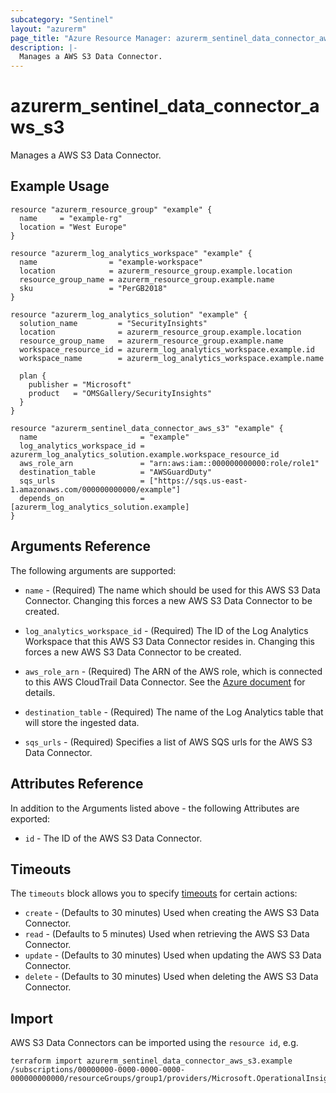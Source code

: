 ```yaml
---
subcategory: "Sentinel"
layout: "azurerm"
page_title: "Azure Resource Manager: azurerm_sentinel_data_connector_aws_s3"
description: |-
  Manages a AWS S3 Data Connector.
---
```


# azurerm_sentinel_data_connector_aws_s3

Manages a AWS S3 Data Connector.

## Example Usage

```hcl
resource "azurerm_resource_group" "example" {
  name     = "example-rg"
  location = "West Europe"
}

resource "azurerm_log_analytics_workspace" "example" {
  name                = "example-workspace"
  location            = azurerm_resource_group.example.location
  resource_group_name = azurerm_resource_group.example.name
  sku                 = "PerGB2018"
}

resource "azurerm_log_analytics_solution" "example" {
  solution_name         = "SecurityInsights"
  location              = azurerm_resource_group.example.location
  resource_group_name   = azurerm_resource_group.example.name
  workspace_resource_id = azurerm_log_analytics_workspace.example.id
  workspace_name        = azurerm_log_analytics_workspace.example.name

  plan {
    publisher = "Microsoft"
    product   = "OMSGallery/SecurityInsights"
  }
}

resource "azurerm_sentinel_data_connector_aws_s3" "example" {
  name                       = "example"
  log_analytics_workspace_id = azurerm_log_analytics_solution.example.workspace_resource_id
  aws_role_arn               = "arn:aws:iam::000000000000:role/role1"
  destination_table          = "AWSGuardDuty"
  sqs_urls                   = ["https://sqs.us-east-1.amazonaws.com/000000000000/example"]
  depends_on                 = [azurerm_log_analytics_solution.example]
}
```

## Arguments Reference

The following arguments are supported:

* `name` - (Required) The name which should be used for this AWS S3 Data Connector. Changing this forces a new AWS S3 Data Connector to be created.

* `log_analytics_workspace_id` - (Required) The ID of the Log Analytics Workspace that this AWS S3 Data Connector resides in. Changing this forces a new AWS S3 Data Connector to be created.

* `aws_role_arn` - (Required) The ARN of the AWS role, which is connected to this AWS CloudTrail Data Connector. See the [Azure document](https://docs.microsoft.com/azure/sentinel/connect-aws?tabs=s3#create-an-aws-assumed-role-and-grant-access-to-the-aws-sentinel-account) for details.

* `destination_table` - (Required) The name of the Log Analytics table that will store the ingested data.

* `sqs_urls` - (Required) Specifies a list of AWS SQS urls for the AWS S3 Data Connector.

## Attributes Reference

In addition to the Arguments listed above - the following Attributes are exported: 

* `id` - The ID of the AWS S3 Data Connector.

## Timeouts

The `timeouts` block allows you to specify [timeouts](https://www.terraform.io/docs/configuration/resources.html#timeouts) for certain actions:

* `create` - (Defaults to 30 minutes) Used when creating the AWS S3 Data Connector.
* `read` - (Defaults to 5 minutes) Used when retrieving the AWS S3 Data Connector.
* `update` - (Defaults to 30 minutes) Used when updating the AWS S3 Data Connector.
* `delete` - (Defaults to 30 minutes) Used when deleting the AWS S3 Data Connector.

## Import

AWS S3 Data Connectors can be imported using the `resource id`, e.g.

```shell
terraform import azurerm_sentinel_data_connector_aws_s3.example /subscriptions/00000000-0000-0000-0000-000000000000/resourceGroups/group1/providers/Microsoft.OperationalInsights/workspaces/workspace1/providers/Microsoft.SecurityInsights/dataConnectors/dc1
```
